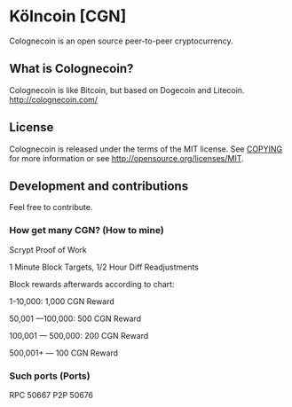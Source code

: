 # Kölncoin [CGN]
Colognecoin is an open source peer-to-peer cryptocurrency.

## What is Colognecoin?
Colognecoin is like Bitcoin, but based on Dogecoin and Litecoin.
http://colognecoin.com/

## License
Colognecoin is released under the terms of the MIT license. See [COPYING](COPYING)
for more information or see http://opensource.org/licenses/MIT.

## Development and contributions
Feel free to contribute.

### How get many CGN? (How to mine)
Scrypt Proof of Work

1 Minute Block Targets, 1/2 Hour Diff Readjustments

Block rewards afterwards according to chart:

1-10,000: 1,000 CGN Reward

50,001 —100,000: 500 CGN Reward

100,001 — 500,000: 200 CGN Reward

500,001+ — 100 CGN Reward


### Such ports (Ports)
RPC 50667
P2P 50676
